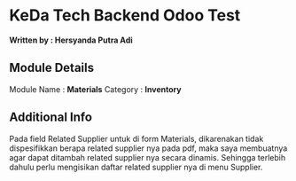 # **KeDa Tech Backend Odoo Test**

**Written by : Hersyanda Putra Adi**

## Module Details

Module Name : **Materials**
Category : **Inventory**

## Additional Info
Pada field Related Supplier untuk di form Materials, dikarenakan tidak dispesifikkan berapa related supplier nya pada pdf, maka saya membuatnya agar dapat ditambah related supplier nya secara dinamis. Sehingga terlebih dahulu perlu mengisikan daftar related supplier nya di menu Supplier.
